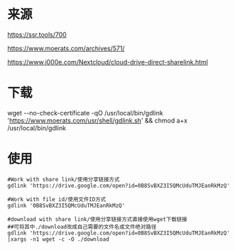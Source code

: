 # 来源

https://ssr.tools/700

https://www.moerats.com/archives/571/

https://www.j000e.com/Nextcloud/cloud-drive-direct-sharelink.html

# 下载
wget --no-check-certificate -qO /usr/local/bin/gdlink 'https://www.moerats.com/usr/shell/gdlink.sh' && chmod a+x /usr/local/bin/gdlink
# 使用
```
#Work with share link/使用分享链接方式
gdlink 'https://drive.google.com/open?id=0B8SvBXZ3I5QMcUduTMJEanRkMzQ'

#Work with file id/使用文件ID方式
gdlink '0B8SvBXZ3I5QMcUduTMJEanRkMzQ'

#download with share link/使用分享链接方式直接使用wget下载链接
##可将其中./download改成自己需要的文件名或文件绝对路径
gdlink 'https://drive.google.com/open?id=0B8SvBXZ3I5QMcUduTMJEanRkMzQ' |xargs -n1 wget -c -O ./download
```